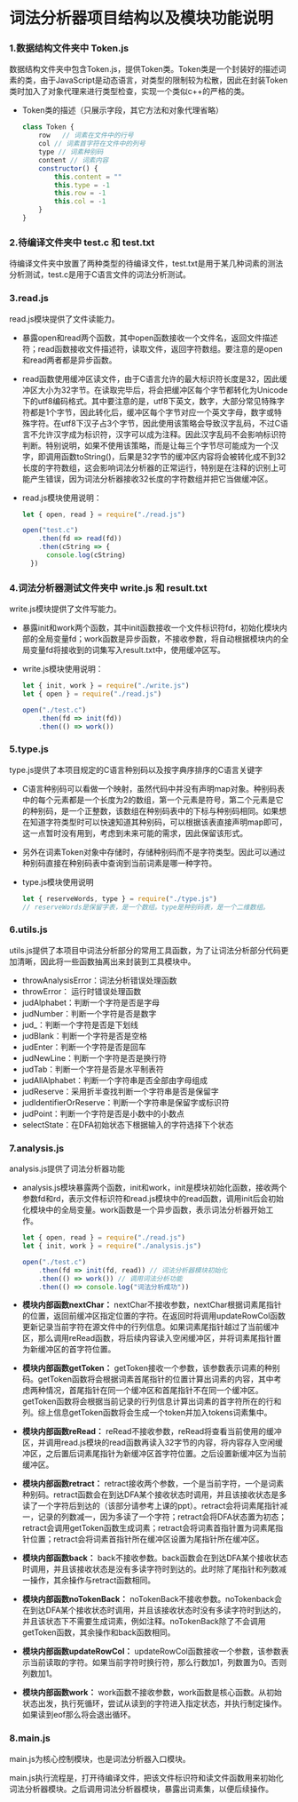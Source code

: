 # 词法分析器项目结构以及模块功能说明

### 1.数据结构文件夹中 Token.js

数据结构文件夹中包含Token.js，提供Token类。Token类是一个封装好的描述词素的类，由于JavaScript是动态语言，对类型的限制较为松散，因此在封装Token类时加入了对象代理来进行类型检查，实现一个类似c++的严格的类。

* Token类的描述（只展示字段，其它方法和对象代理省略）

  ```javascript
  class Token {
      row	// 词素在文件中的行号
      col // 词素首字符在文件中的列号
      type // 词素种别码
      content // 词素内容
      constructor() {
          this.content = ""
          this.type = -1
          this.row = -1
          this.col = -1
      }
  }
  ```

  



### 2.待编译文件夹中 test.c 和 test.txt

待编译文件夹中放置了两种类型的待编译文件，test.txt是用于某几种词素的测法分析测试，test.c是用于C语言文件的词法分析测试。



### 3.read.js

read.js模块提供了文件读能力。

* 暴露open和read两个函数，其中open函数接收一个文件名，返回文件描述符；read函数接收文件描述符，读取文件，返回字符数组。要注意的是open和read两者都是异步函数。

* read函数使用缓冲区读文件，由于C语言允许的最大标识符长度是32，因此缓冲区大小为32字节。在读取完毕后，将会把缓冲区每个字节都转化为Unicode下的utf8编码格式。其中要注意的是，utf8下英文，数字，大部分常见特殊字符都是1个字节，因此转化后，缓冲区每个字节对应一个英文字母，数字或特殊字符。在utf8下汉子占3个字节，因此使用该策略会导致汉字乱码，不过C语言不允许汉字成为标识符，汉字可以成为注释。因此汉字乱码不会影响标识符判断。特别说明，如果不使用该策略，而是让每三个字节尽可能成为一个汉字，即调用函数toString()，后果是32字节的缓冲区内容将会被转化成不到32长度的字符数组，这会影响词法分析器的正常运行，特别是在注释的识别上可能产生错误，因为词法分析器接收32长度的字符数组并把它当做缓冲区。

* read.js模块使用说明：

  ```javascript
  let { open, read } = require("./read.js")
  
  open("test.c")
      .then(fd => read(fd))
      .then(cString => {
      	console.log(cString)
  	})
  ```

  

### 4.词法分析器测试文件夹中 write.js 和 result.txt

write.js模块提供了文件写能力。

* 暴露init和work两个函数，其中init函数接收一个文件标识符fd，初始化模块内部的全局变量fd；work函数是异步函数，不接收参数，将自动根据模块内的全局变量fd将接收到的词集写入result.txt中，使用缓冲区写。

* write.js模块使用说明：

  ```javascript
  let { init, work } = require("./write.js")
  let { open } = require("./read.js")
  
  open("./test.c")
      .then(fd => init(fd))
      .then(() => work())
  ```

  

### 5.type.js

type.js提供了本项目规定的C语言种别码以及按字典序排序的C语言关键字

* C语言种别码可以看做一个映射，虽然代码中并没有声明map对象。种别码表中的每个元素都是一个长度为2的数组，第一个元素是符号，第二个元素是它的种别码，是一个正整数，该数组在种别码表中的下标与种别码相同。如果想在知道字符类型时可以快速知道其种别码，可以根据该表直接声明map即可，这一点暂时没有用到，考虑到未来可能的需求，因此保留该形式。

* 另外在词素Token对象中存储时，存储种别码而不是字符类型。因此可以通过种别码直接在种别码表中查询到当前词素是哪一种字符。

* type.js模块使用说明

  ```javascript
  let { reserveWords, type } = require("./type.js")
  // reserveWords是保留字表，是一个数组。type是种别码表，是一个二维数组。
  ```

  

### 6.utils.js

utils.js提供了本项目中词法分析部分的常用工具函数，为了让词法分析部分代码更加清晰，因此将一些函数抽离出来封装到工具模块中。

* throwAnalysisError：词法分析错误处理函数
* throwError： 运行时错误处理函数
* judAlphabet：判断一个字符是否是字母
* judNumber：判断一个字符是否是数字
* jud_：判断一个字符是否是下划线
* judBlank：判断一个字符是否是空格
* judEnter：判断一个字符是否是回车
* judNewLine：判断一个字符是否是换行符
* judTab：判断一个字符是否是水平制表符
* judAllAlphabet：判断一个字符串是否全部由字母组成
* judReserve：采用折半查找判断一个字符串是否是保留字
* judIdentifierOrReserve：判断一个字符串是保留字或标识符
* judPoint：判断一个字符是否是小数中的小数点
* selectState：在DFA初始状态下根据输入的字符选择下个状态



### 7.analysis.js

analysis.js提供了词法分析器功能

* analysis.js模块暴露两个函数，init和work，init是模块初始化函数，接收两个参数fd和rd，表示文件标识符和read.js模块中的read函数，调用init后会初始化模块中的全局变量。work函数是一个异步函数，表示词法分析器开始工作。

  ```javascript
  let { open, read } = require("./read.js")
  let { init, work } = require("./analysis.js")
  
  open("./test.c")
      .then(fd => init(fd, read)) // 词法分析器模块初始化
      .then(() => work()) // 调用词法分析功能
      .then(() => console.log("词法分析成功"))
  ```

* **模块内部函数nextChar：** nextChar不接收参数，nextChar根据词素尾指针的位置，返回前缓冲区指定位置的字符。在返回时将调用updateRowCol函数更新记录当前字符在源文件中的行列信息。如果词素尾指针越过了当前缓冲区，那么调用reRead函数，将后续内容读入空闲缓冲区，并将词素尾指针置为新缓冲区的首字符位置。

* **模块内部函数getToken：** getToken接收一个参数，该参数表示词素的种别码。getToken函数将会根据词素首尾指针的位置计算出词素的内容，其中考虑两种情况，首尾指针在同一个缓冲区和首尾指针不在同一个缓冲区。getToken函数将会根据当前记录的行列信息计算出词素的首字符所在的行和列。综上信息getToken函数将会生成一个token并加入tokens词素集中。

* **模块内部函数reRead：** reRead不接收参数，reRead将查看当前使用的缓冲区，并调用read.js模块的read函数再读入32字节的内容，将内容存入空闲缓冲区，之后置后词素尾指针为新缓冲区首字符位置。之后设置新缓冲区为当前缓冲区。

* **模块内部函数retract：** retract接收两个参数，一个是当前字符，一个是词素种别码。retract函数会在到达DFA某个接收状态时调用，并且该接收状态是多读了一个字符后到达的（该部分请参考上课的ppt）。retract会将词素尾指针减一，记录的列数减一，因为多读了一个字符；retract会将DFA状态置为初态；retract会调用getToken函数生成词素；retract会将词素首指针置为词素尾指针位置；retract会将词素首指针所在缓冲区设置为尾指针所在缓冲区。

* **模块内部函数back：** back不接收参数。back函数会在到达DFA某个接收状态时调用，并且该接收状态是没有多读字符时到达的。此时除了尾指针和列数减一操作，其余操作与retract函数相同。

* **模块内部函数noTokenBack：** noTokenBack不接收参数。noTokenback会在到达DFA某个接收状态时调用，并且该接收状态时没有多读字符时到达的，并且该状态下不需要生成词素，例如注释。noTokenBack除了不会调用getToken函数，其余操作和back函数相同。

* **模块内部函数updateRowCol：** updateRowCol函数接收一个参数，该参数表示当前读取的字符。如果当前字符时换行符，那么行数加1，列数置为0。否则列数加1。

* **模块内部函数work：** work函数不接收参数，work函数是核心函数。从初始状态出发，执行死循环，尝试从读到的字符进入指定状态，并执行制定操作。如果读到eof那么将会退出循环。



### 8.main.js

main.js为核心控制模块，也是词法分析器入口模块。

main.js执行流程是，打开待编译文件，把该文件标识符和读文件函数用来初始化词法分析器模块。之后调用词法分析器模块，暴露出词素集，以便后续操作。